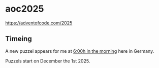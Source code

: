 # aoc2025
https://adventofcode.com/2025

## Timeing

A new puzzel appears for me at [6:00h in the morning](https://www.timeanddate.de/zeitzonen/zeitzonenrechner?iso=20241201T050000&p1=3919&p2=37) here in Germany.

Puzzels start on December the 1st 2025.
